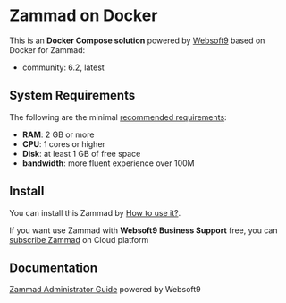 # Zammad on Docker  

This is an **Docker Compose solution** powered by [Websoft9](https://www.websoft9.com) based on Docker for Zammad:


 - community:  6.2, latest


## System Requirements

The following are the minimal [recommended requirements](https://github.com/zammad-contrib/docker-zammad/blob/master/README.md):

* **RAM**: 2 GB or more
* **CPU**: 1 cores or higher
* **Disk**: at least 1 GB of free space
* **bandwidth**: more fluent experience over 100M  

## Install

You can install this Zammad by [How to use it?](https://github.com/Websoft9/docker-library#how-to-use-it).   

If you want use Zammad with **Websoft9 Business Support** free, you can [subscribe Zammad](https://www.websoft9.com/apps) on Cloud platform

## Documentation

[Zammad Administrator Guide](https://support.websoft9.com/docs/zammad) powered by Websoft9